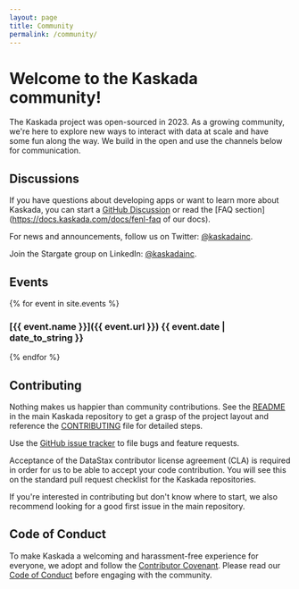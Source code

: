 ```yaml
---
layout: page
title: Community
permalink: /community/
---
```


# Welcome to the Kaskada community!

The Kaskada project was open-sourced in 2023. As a growing community, we're here to explore new ways to interact with data at scale and have some fun along the way. We build in the open and use the channels below for communication.

## Discussions

If you have questions about developing apps or want to learn more about Kaskada, you can start a [GitHub Discussion](https://github.com/kaskada-ai/kaskada/discussions) or read the [FAQ section](https://docs.kaskada.com/docs/fenl-faq of our docs).

For news and announcements, follow us on Twitter: [@kaskadainc](https://twitter.com/kaskadainc).

Join the Stargate group on LinkedIn: [@kaskadainc](https://www.linkedin.com/company/kaskadainc).

## Events

{% for event in site.events %}
### [{{ event.name }}]({{ event.url }}) {{ event.date | date_to_string }}
{% endfor %}

## Contributing

Nothing makes us happier than community contributions. See the [README](https://github.com/kaskada-ai/kaskada/blob/main/README.md) in the main Kaskada repository to get a grasp of the project layout and reference the [CONTRIBUTING](https://github.com/kaskada-ai/kaskada/blob/main/CONTRIBUTING.md) file for detailed steps.

Use the [GitHub issue tracker](https://github.com/kaskada-ai) to file bugs and feature requests.

Acceptance of the DataStax contributor license agreement (CLA) is required in order for us to be able to accept your code contribution. You will see this on the standard pull request checklist for the Kaskada repositories.

If you're interested in contributing but don't know where to start, we also recommend looking for a good first issue in the main repository.

## Code of Conduct

To make Kaskada a welcoming and harassment-free experience for everyone, we adopt and follow the [Contributor Covenant](https://www.contributor-covenant.org/). Please read our [Code of Conduct](https://github.com/kaskada-ai/kaskada/blob/main/CODE_OF_CONDUCT.md) before engaging with the community.
